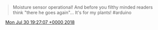> Moisture sensor operational\! And before you filthy minded readers think "there he goes again"\.\.\. It's for my plants\! \#arduino

<img src="../../media/tweet.ico" width="12" /> [Mon Jul 30 19:27:07 +0000 2018](https://twitter.com/DromerDenker/status/1024013540615749632)